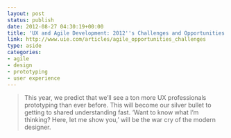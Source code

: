 ```yaml
---
layout: post
status: publish
date: 2012-08-27 04:30:19+00:00
title: 'UX and Agile Development: 2012''s Challenges and Opportunities'
link: http://www.uie.com/articles/agile_opportunities_challenges
type: aside
categories:
- agile
- design
- prototyping
- user experience
---
```


> This year, we predict that we’ll see a ton more UX professionals prototyping than ever before. This will become our silver bullet to getting to shared understanding fast. ‘Want to know what I’m thinking? Here, let me show you,’ will be the war cry of the modern designer.
